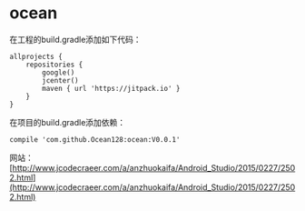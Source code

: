 # ocean
在工程的build.gradle添加如下代码：

```
allprojects {
    repositories {
        google()
        jcenter()
        maven { url 'https://jitpack.io' }
    }
}
```

在项目的build.gradle添加依赖：

```
compile 'com.github.Ocean128:ocean:V0.0.1'
```

网站：
[http://www.jcodecraeer.com/a/anzhuokaifa/Android_Studio/2015/0227/2502.html](http://www.jcodecraeer.com/a/anzhuokaifa/Android_Studio/2015/0227/2502.html)

